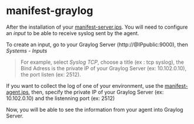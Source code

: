 # manifest-graylog

After the installation of your [manifest-server.jps](manifest-server.jps). You will need to configure an *input* to be able to receive syslog sent by the agent.



To create an input, go to your Graylog Server (http://@IPpublic:9000), then *Systems - Inputs*




> For example, select *Syslog TCP*, choose a title (ex : tcp syslog), the Bind Adress is the private IP of your Graylog Server (ex: 10.102.0.10), the port listen (ex: 2512).





If you want to collect the log of one of your environment, use the [manifest-agent.jps](manifest-agent.jps), then, specify the private IP of your Graylog Server (ex: 10.102.0.10) and the listenning port (ex: 2512)




Now, you will be able to see the information from your agent into Graylog Server.
